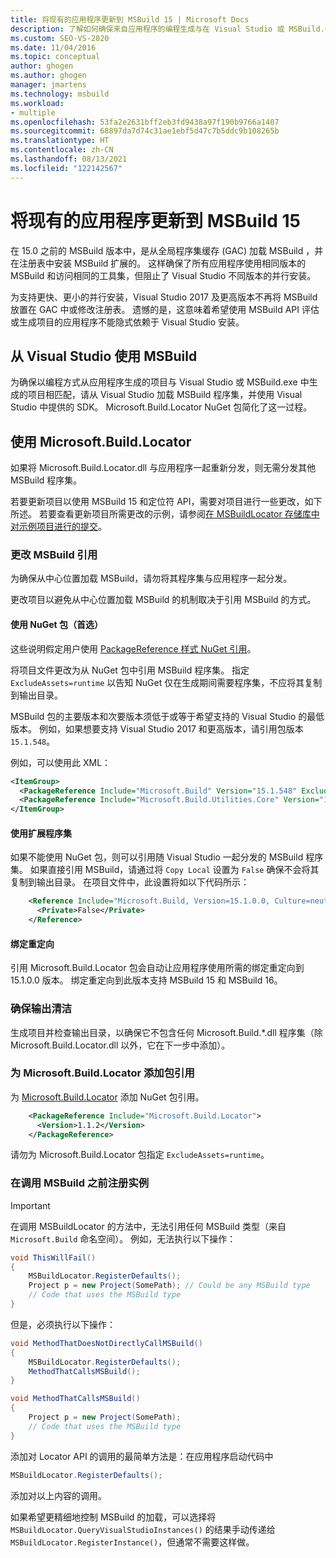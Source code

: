 ```yaml
---
title: 将现有的应用程序更新到 MSBuild 15 | Microsoft Docs
description: 了解如何确保来自应用程序的编程生成与在 Visual Studio 或 MSBuild.exe 内完成的生成匹配。
ms.custom: SEO-VS-2020
ms.date: 11/04/2016
ms.topic: conceptual
author: ghogen
ms.author: ghogen
manager: jmartens
ms.technology: msbuild
ms.workload:
- multiple
ms.openlocfilehash: 53fa2e2631bff2eb3fd9438a97f190b9766a1407
ms.sourcegitcommit: 68897da7d74c31ae1ebf5d47c7b5ddc9b108265b
ms.translationtype: HT
ms.contentlocale: zh-CN
ms.lasthandoff: 08/13/2021
ms.locfileid: "122142567"
---
```

# <a name="update-an-existing-application-for-msbuild-15"></a>将现有的应用程序更新到 MSBuild 15

在 15.0 之前的 MSBuild 版本中，是从全局程序集缓存 (GAC) 加载 MSBuild ，并在注册表中安装 MSBuild 扩展的。 这样确保了所有应用程序使用相同版本的 MSBuild 和访问相同的工具集，但阻止了 Visual Studio 不同版本的并行安装。

为支持更快、更小的并行安装，Visual Studio 2017 及更高版本不再将 MSBuild 放置在 GAC 中或修改注册表。 遗憾的是，这意味着希望使用 MSBuild API 评估或生成项目的应用程序不能隐式依赖于 Visual Studio 安装。

## <a name="use-msbuild-from-visual-studio"></a>从 Visual Studio 使用 MSBuild

为确保以编程方式从应用程序生成的项目与 Visual Studio 或 MSBuild.exe 中生成的项目相匹配，请从 Visual Studio 加载 MSBuild 程序集，并使用 Visual Studio 中提供的 SDK。 Microsoft.Build.Locator NuGet 包简化了这一过程。

## <a name="use-microsoftbuildlocator"></a>使用 Microsoft.Build.Locator

如果将 Microsoft.Build.Locator.dll 与应用程序一起重新分发，则无需分发其他 MSBuild 程序集。

若要更新项目以使用 MSBuild 15 和定位符 API，需要对项目进行一些更改，如下所述。 若要查看更新项目所需更改的示例，请参阅[在 MSBuildLocator 存储库中对示例项目进行的提交](https://github.com/Microsoft/MSBuildLocator/commits/example-updating-to-msbuild-15)。

### <a name="change-msbuild-references"></a>更改 MSBuild 引用

为确保从中心位置加载 MSBuild，请勿将其程序集与应用程序一起分发。

更改项目以避免从中心位置加载 MSBuild 的机制取决于引用 MSBuild 的方式。

#### <a name="use-nuget-packages-preferred"></a>使用 NuGet 包（首选）

这些说明假定用户使用 [PackageReference 样式 NuGet 引用](/nuget/consume-packages/package-references-in-project-files)。

将项目文件更改为从 NuGet 包中引用 MSBuild 程序集。 指定 `ExcludeAssets=runtime` 以告知 NuGet 仅在生成期间需要程序集，不应将其复制到输出目录。

MSBuild 包的主要版本和次要版本须低于或等于希望支持的 Visual Studio 的最低版本。 例如，如果想要支持 Visual Studio 2017 和更高版本，请引用包版本 `15.1.548`。

例如，可以使用此 XML：

```xml
<ItemGroup>
  <PackageReference Include="Microsoft.Build" Version="15.1.548" ExcludeAssets="runtime" />
  <PackageReference Include="Microsoft.Build.Utilities.Core" Version="15.1.548" ExcludeAssets="runtime" />
</ItemGroup>
```

#### <a name="use-extension-assemblies"></a>使用扩展程序集

如果不能使用 NuGet 包，则可以引用随 Visual Studio 一起分发的 MSBuild 程序集。 如果直接引用 MSBuild，请通过将 `Copy Local` 设置为 `False` 确保不会将其复制到输出目录。 在项目文件中，此设置将如以下代码所示：

```xml
    <Reference Include="Microsoft.Build, Version=15.1.0.0, Culture=neutral, PublicKeyToken=b03f5f7f11d50a3a, processorArchitecture=MSIL">
      <Private>False</Private>
    </Reference>
```

#### <a name="binding-redirects"></a>绑定重定向

引用 Microsoft.Build.Locator 包会自动让应用程序使用所需的绑定重定向到 15.1.0.0 版本。 绑定重定向到此版本支持 MSBuild 15 和 MSBuild 16。

### <a name="ensure-output-is-clean"></a>确保输出清洁

生成项目并检查输出目录，以确保它不包含任何 Microsoft.Build.\*.dll 程序集（除 Microsoft.Build.Locator.dll 以外，它在下一步中添加）。 

### <a name="add-package-reference-for-microsoftbuildlocator"></a>为 Microsoft.Build.Locator 添加包引用

为 [Microsoft.Build.Locator](https://www.nuget.org/packages/Microsoft.Build.Locator/) 添加 NuGet 包引用。

```xml
    <PackageReference Include="Microsoft.Build.Locator">
      <Version>1.1.2</Version>
    </PackageReference>
```

请勿为 Microsoft.Build.Locator 包指定 `ExcludeAssets=runtime`。

### <a name="register-instance-before-calling-msbuild"></a>在调用 MSBuild 之前注册实例

> [!IMPORTANT]
> 在调用 MSBuildLocator 的方法中，无法引用任何 MSBuild 类型（来自 `Microsoft.Build` 命名空间）。 例如，无法执行以下操作：
>
> ```csharp
> void ThisWillFail()
> {
>     MSBuildLocator.RegisterDefaults();
>     Project p = new Project(SomePath); // Could be any MSBuild type
>     // Code that uses the MSBuild type
> }
> ```
>
> 但是，必须执行以下操作：
>
> ```csharp
> void MethodThatDoesNotDirectlyCallMSBuild()
> {
>     MSBuildLocator.RegisterDefaults();
>     MethodThatCallsMSBuild();
> }
> 
> void MethodThatCallsMSBuild()
> {
>     Project p = new Project(SomePath);
>     // Code that uses the MSBuild type
> }
> ```

添加对 Locator API 的调用的最简单方法是：在应用程序启动代码中

```csharp
MSBuildLocator.RegisterDefaults();
```

添加对以上内容的调用。

如果希望更精细地控制 MSBuild 的加载，可以选择将 `MSBuildLocator.QueryVisualStudioInstances()` 的结果手动传递给 `MSBuildLocator.RegisterInstance()`，但通常不需要这样做。
